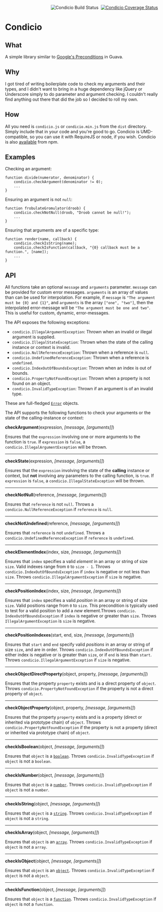 <p align="right">
   <img src="https://travis-ci.org/vivin/condicio.png?branch=develop" alt="Condicio Build Status" />&nbsp;
   <a href='https://coveralls.io/r/vivin/condicio?branch=develop'><img src='https://coveralls.io/repos/vivin/condicio/badge.png?branch=develop' alt='Condicio Coverage Status' /></a>
</p>

Condicio
========

What
----

A simple library similar to [Google's Preconditions](http://docs.guava-libraries.googlecode.com/git/javadoc/com/google/common/base/Preconditions.html) in Guava.

Why
---

I got tired of writing boilerplate code to check my arguments and their types, and I didn't want to bring in a huge dependency like jQuery or Underscore simply to do parameter and argument checking. I couldn't really find anything out there that did the job so I decided to roll my own.

How
---

All you need is `condicio.js` or `condicio.min.js` from the `dist` directory. Simply include that in your code and you're good to go. Condicio is UMD-compatible, so you can use it with RequireJS or node, if you wish. Condicio is also [available](https://www.npmjs.org/package/condicio) from npm.

Examples
--------

Checking an argument:

    function divide(numerator, denominator) {
        condicio.checkArgument(denominator != 0);
        ...
    }

Ensuring an argument is not `null`:

    function frobulateGromulator(droob) {
        condicio.checkNotNull(droob, "Droob cannot be null!");
        ...
    }

Ensuring that arguments are of a specific type:

    function render(name, callback) {
        condicio.checkIsString(name);
        condicio.checkIsFunction(callback, "{0} callback must be a function.", [name]);
        ...
    }

API
---

All functions take an optional `message` and `arguments` parameter. `message` can be provided for custom error messages. `arguments` is an array of values than can be used for interpolation.
For example, if `message` is `"The argument must be {0} and {1}"`, and `arguments` is the array `["one", "two"]`, then the interpolated error-message will be `"The argument must be one and two"`.
This is useful for custom, dynamic, error-messages.

The API exposes the following exceptions:

 - `condicio.IllegalArgumentException`: Thrown when an invalid or illegal argument is supplied.
 - `condicio.IllegalStateException`: Thrown when the state of the calling instance or context is invalid.
 - `condicio.NullReferenceException`: Thrown when a reference is `null`.
 - `condicio.UndefinedReferenceException`: Thrown when a reference is `undefined`.
 - `condicio.IndexOutOfBoundsException`: Thrown when an index is out of bounds.
 - `condicio.PropertyNotFoundException`: Thrown when a property is not found on an object.
 - `condicio.InvalidTypeException`: Thrown if an argument is of an invalid type.

These are full-fledged [`Error`](https://developer.mozilla.org/en-US/docs/Web/JavaScript/Reference/Global_Objects/Error) objects.

The API supports the following functions to check your arguments or the state of the calling-instance or context:

**checkArgument**(expression, *[message, [arguments]]*)

Ensures that the `expression` involving one or more arguments to the function is `true`. If `expression` is `false`, a `condicio.IllegalArgumentException` will be thrown.

---

**checkState**(expression, *[message, [arguments]]*)

Ensures that the `expression` involving the state of the **calling** instance or context, but **not** involving any parameters to the calling function, is `true`. If `expression` is `false`, a `condicio.IllegalStateException` will be thrown.

---

**checkNotNull**(reference, *[message, [arguments]]*)

Ensures that `reference` is not `null`. Throws a `condicio.NullReferenceException` if `reference` is `null`.

---

**checkNotUndefined**(reference, *[message, [arguments]]*)

Ensures that `reference` is not `undefined`. Throws a `condicio.UndefinedReferenceException` if `reference` is `undefined`.

---

**checkElementIndex**(index, size, *[message, [arguments]]*)

Ensures that `index` specifies a valid *element* in an array or string of size `size`. Valid indexes range from `0` to `size - 1`. Throws `condicio.IndexOutOfBoundsException` if `index` is negative or not less than `size`. Throws `condicio.IllegalArgumentException` if `size` is negative.

---

**checkPositionIndex**(index, size, *[message, [arguments]]*)

Ensures that `index` specifies a valid *position* in an array or string of size `size`. Valid positions range from `0` to `size`. This precondition is typically used to test for a valid position to add a *new* element.Throws `condicio. IndexOutOfBoundsException` if `index` is negative or greater than `size`. Throws `IllegalArgumentException` is `size` is negative.

---

**checkPositionIndexes**(start, end, size, *[message, [arguments]]*)

Ensures that `start` and `end` specify valid *positions* in an array or string of size `size`, and are in order.  Throws `condicio.IndexOutOfBoundsException` if either index is negative or is greater than `size`, or if `end` is less than `start`. Throws `condicio.IllegalArgumentException` if `size` is negative.

---

**checkObjectDirectProperty**(object, property, *[message, [arguments]]*)

Ensures that the property `property` exists and is a direct property of `object`. Throws `condicio.PropertyNotFoundException` if the property is not a direct property of `object`.

---

**checkObjectProperty**(object, property, *[message, [arguments]]*)

Ensures that the property `property` exists and is a property (direct or inherited via prototype chain) of `object`. Throws `condicio.PropertyNotFoundException` if the property is not a property (direct or inherited via prototype chain) of `object`.

---

**checkIsBoolean**(object, *[message, [arguments]]*)

Ensures that `object` is a [`boolean`](https://developer.mozilla.org/en-US/docs/Web/JavaScript/Reference/Global_Objects/Boolean). Throws `condicio.InvalidTypeException` if `object` is not a `boolean`.

---

**checkIsNumber**(object, *[message, [arguments]]*)

Ensures that `object` is a [`number`](https://developer.mozilla.org/en-US/docs/Web/JavaScript/Reference/Global_Objects/Number). Throws `condicio.InvalidTypeException` if `object` is not a `number`.

---

**checkIsString**(object, *[message, [arguments]]*)

Ensures that `object` is a [`string`](https://developer.mozilla.org/en-US/docs/Web/JavaScript/Reference/Global_Objects/String). Throws `condicio.InvalidTypeException` if `object` is not a `string`.

---

**checkIsArray**(object, *[message, [arguments]]*)

Ensures that `object` is an [`array`](https://developer.mozilla.org/en-US/docs/Web/JavaScript/Reference/Global_Objects/Array). Throws `condicio.InvalidTypeException` if `object` is not a `array`.

---

**checkIsObject**(object, *[message, [arguments]]*)

Ensures that `object` is an [`object`](https://developer.mozilla.org/en-US/docs/Web/JavaScript/Reference/Global_Objects/Object). Throws `condicio.InvalidTypeException` if `object` is not a `object`.

---

**checkIsFunction**(object, *[message, [arguments]]*)

Ensures that `object` is a [`function`](https://developer.mozilla.org/en-US/docs/Web/JavaScript/Reference/Global_Functions/Function). Throws `condicio.InvalidTypeException` if `object` is not a `function`.
